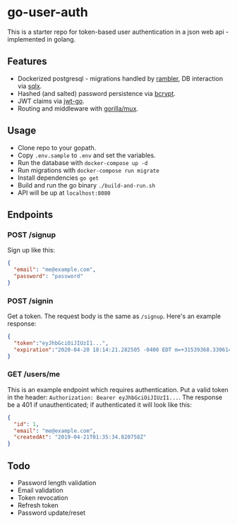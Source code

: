 # go-user-auth

This is a starter repo for token-based user authentication in a json web api - implemented in golang.

## Features

* Dockerized postgresql - migrations handled by [rambler](https://github.com/elwinar/rambler), DB interaction via [sqlx](https://github.com/jmoiron/sqlx).
* Hashed (and salted) password persistence via [bcrypt](https://godoc.org/golang.org/x/crypto/bcrypt).
* JWT claims via [jwt-go](https://github.com/dgrijalva/jwt-go).
* Routing and middleware with [gorilla/mux](https://github.com/gorilla/mux).

## Usage

* Clone repo to your gopath.
* Copy `.env.sample` to `.env` and set the variables.
* Run the database with `docker-compose up -d`
* Run migrations with `docker-compose run migrate`
* Install dependencies `go get`
* Build and run the go binary `./build-and-run.sh`
* API will be up at `localhost:8080`

## Endpoints

### POST /signup

Sign up like this:

```json
{
  "email": "me@example.com",
  "password": "password"
}
```

### POST /signin

Get a token. The request body is the same as `/signup`. Here's an example response:

```json
{
  "token":"eyJhbGciOiJIUzI1...",
  "expiration":"2020-04-20 18:14:21.282505 -0400 EDT m=+31539368.330614446"
}
```

### GET /users/me

This is an example endpoint which requires authentication. Put a valid token in the header: `Authorization: Bearer eyJhbGciOiJIUzI1...`. The response be a 401 if unauthenticated; if authenticated it will look like this:

```json
{
  "id": 1,
  "email": "me@example.com",
  "createdAt": "2019-04-21T01:35:34.820758Z"
}
```

## Todo

* Password length validation
* Email validation
* Token revocation
* Refresh token
* Password update/reset
